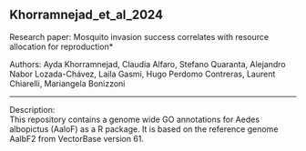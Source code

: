 ## Khorramnejad_et_al_2024


Research paper: Mosquito invasion success correlates with resource allocation for reproduction*

Authors: Ayda Khorramnejad, Claudia Alfaro, Stefano Quaranta, Alejandro Nabor Lozada-Chávez, Laila Gasmi, Hugo Perdomo Contreras, Laurent Chiarelli, Mariangela Bonizzoni

---

Description:\
This repository contains a genome wide GO annotations for Aedes albopictus (AaloF) as a R package. It is based on the reference genome AalbF2 from VectorBase version 61.

